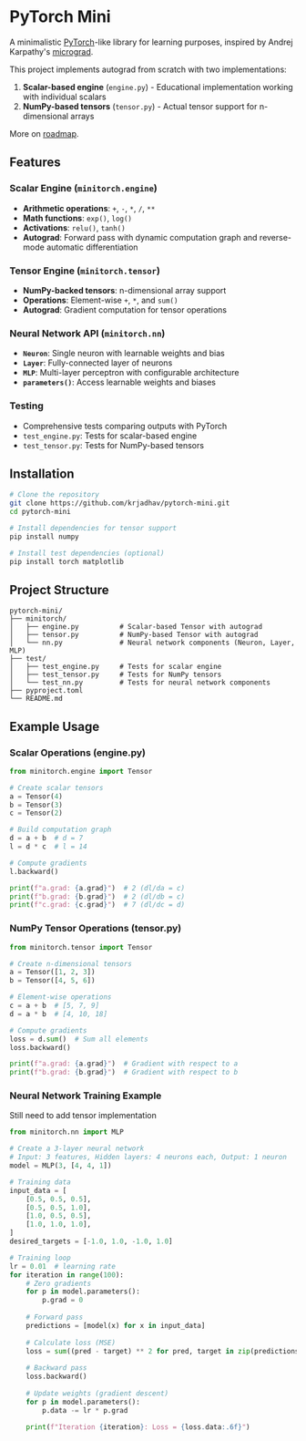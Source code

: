 # PyTorch Mini

A minimalistic [PyTorch](https://github.com/pytorch/pytorch)-like library for learning purposes, inspired by Andrej Karpathy's [micrograd](https://github.com/karpathy/micrograd).

This project implements autograd from scratch with two implementations:
1. **Scalar-based engine** (`engine.py`) - Educational implementation working with individual scalars
2. **NumPy-based tensors** (`tensor.py`) - Actual tensor support for n-dimensional arrays

More on [roadmap](https://github.com/users/krjadhav/projects/3/views/1).

## Features

### Scalar Engine (`minitorch.engine`)
- **Arithmetic operations**: `+`, `-`, `*`, `/`, `**`
- **Math functions**: `exp()`, `log()`
- **Activations**: `relu()`, `tanh()`
- **Autograd**: Forward pass with dynamic computation graph and reverse-mode automatic differentiation

### Tensor Engine (`minitorch.tensor`)
- **NumPy-backed tensors**: n-dimensional array support
- **Operations**: Element-wise `+`, `*`, and `sum()`
- **Autograd**: Gradient computation for tensor operations

### Neural Network API (`minitorch.nn`)
- **`Neuron`**: Single neuron with learnable weights and bias
- **`Layer`**: Fully-connected layer of neurons
- **`MLP`**: Multi-layer perceptron with configurable architecture
- **`parameters()`**: Access learnable weights and biases

### Testing
- Comprehensive tests comparing outputs with PyTorch
- `test_engine.py`: Tests for scalar-based engine
- `test_tensor.py`: Tests for NumPy-based tensors

## Installation

```bash
# Clone the repository
git clone https://github.com/krjadhav/pytorch-mini.git
cd pytorch-mini

# Install dependencies for tensor support
pip install numpy

# Install test dependencies (optional)
pip install torch matplotlib
```

## Project Structure

```
pytorch-mini/
├── minitorch/
│   ├── engine.py          # Scalar-based Tensor with autograd
│   ├── tensor.py          # NumPy-based Tensor with autograd
│   └── nn.py              # Neural network components (Neuron, Layer, MLP)
├── test/
│   ├── test_engine.py     # Tests for scalar engine
│   ├── test_tensor.py     # Tests for NumPy tensors
│   └── test_nn.py         # Tests for neural network components
├── pyproject.toml
└── README.md
```

## Example Usage

### Scalar Operations (engine.py)
```python
from minitorch.engine import Tensor

# Create scalar tensors
a = Tensor(4)
b = Tensor(3)
c = Tensor(2)

# Build computation graph
d = a + b  # d = 7
l = d * c  # l = 14

# Compute gradients
l.backward()

print(f"a.grad: {a.grad}")  # 2 (dl/da = c)
print(f"b.grad: {b.grad}")  # 2 (dl/db = c)
print(f"c.grad: {c.grad}")  # 7 (dl/dc = d)
```

### NumPy Tensor Operations (tensor.py)
```python
from minitorch.tensor import Tensor

# Create n-dimensional tensors
a = Tensor([1, 2, 3])
b = Tensor([4, 5, 6])

# Element-wise operations
c = a + b  # [5, 7, 9]
d = a * b  # [4, 10, 18]

# Compute gradients
loss = d.sum()  # Sum all elements
loss.backward()

print(f"a.grad: {a.grad}")  # Gradient with respect to a
print(f"b.grad: {b.grad}")  # Gradient with respect to b
```


### Neural Network Training Example
Still need to add tensor implementation
```python
from minitorch.nn import MLP

# Create a 3-layer neural network
# Input: 3 features, Hidden layers: 4 neurons each, Output: 1 neuron
model = MLP(3, [4, 4, 1])

# Training data
input_data = [
    [0.5, 0.5, 0.5],
    [0.5, 0.5, 1.0],
    [1.0, 0.5, 0.5],
    [1.0, 1.0, 1.0],
]
desired_targets = [-1.0, 1.0, -1.0, 1.0]

# Training loop
lr = 0.01  # learning rate
for iteration in range(100):
    # Zero gradients
    for p in model.parameters():
        p.grad = 0
    
    # Forward pass
    predictions = [model(x) for x in input_data]
    
    # Calculate loss (MSE)
    loss = sum((pred - target) ** 2 for pred, target in zip(predictions, desired_targets))
    
    # Backward pass
    loss.backward()
    
    # Update weights (gradient descent)
    for p in model.parameters():
        p.data -= lr * p.grad
    
    print(f"Iteration {iteration}: Loss = {loss.data:.6f}")
```